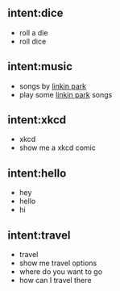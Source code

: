 ## intent:dice
- roll a die
- roll dice

## intent:music
- songs by [linkin park](song)
- play some [linkin park](song) songs

## intent:xkcd
- xkcd
- show me a xkcd comic

## intent:hello
- hey
- hello
- hi

## intent:travel
- travel
- show me travel options
- where do you want to go
- how can I travel there
